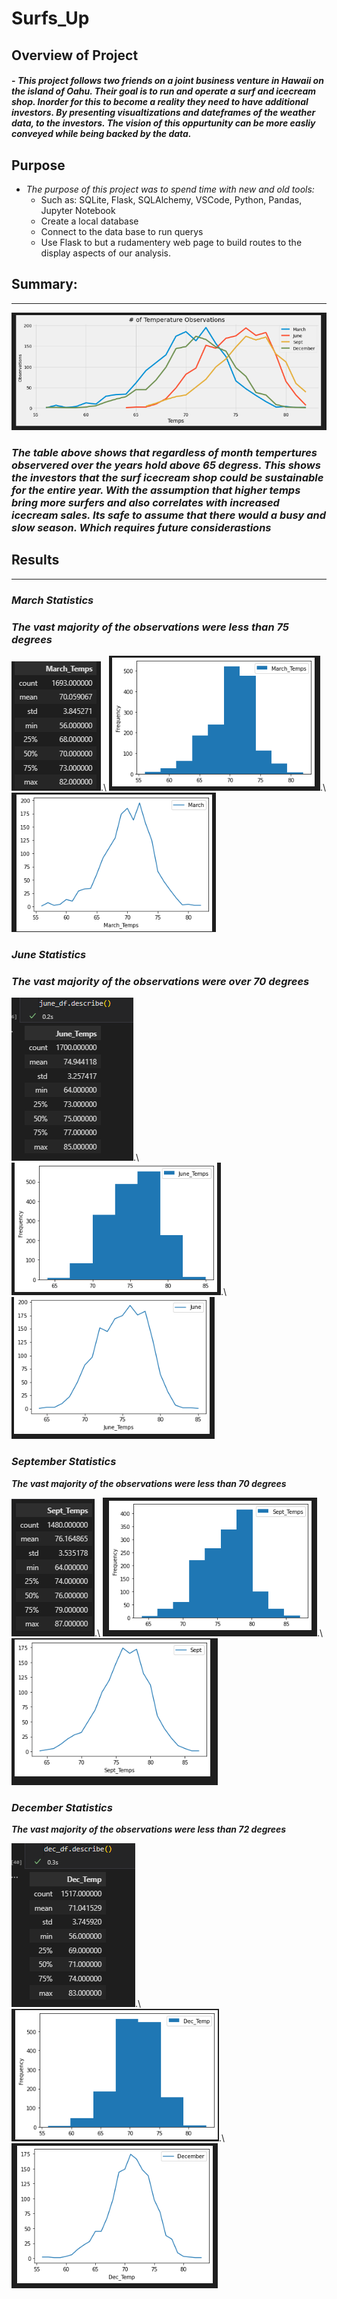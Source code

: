 # Surfs_Up

## Overview of Project
#### - *This project follows two friends on a joint business venture in Hawaii on the island of Oahu. Their goal is to run and operate a surf and icecream shop. Inorder for this to become a reality they need to have additional investors. By presenting visualtizations and dateframes of the weather data, to the investors. The vision of this oppurtunity can be more easliy conveyed while being backed by the data.* 

## Purpose

-  *The purpose of this project was to spend time with new and old tools:*
    - Such as: SQLite, Flask, SQLAlchemy, VSCode, Python, Pandas, Jupyter Notebook
    - Create a local database 
    - Connect to the data base to run querys
    - Use Flask to but a rudamentery web page to build routes to the display aspects of our analysis.

## Summary:
---

![summary](https://github.com/Atomickilroy/Surfs_Up/blob/main/Graphs/summary_plt.png)

### *The table above shows that regardless of month tempertures observered over the years hold above 65 degress. This shows the investors that the surf icecream shop could be sustainable for the entire year. With the assumption that higher temps bring more surfers and also correlates with increased icecream sales. Its safe to assume that there would a busy and slow season. Which requires future considerastions*



## Results 

---
### ***March Statistics***
### ***The vast majority of the observations were less than 75 degrees***

![march_stats](https://github.com/Atomickilroy/Surfs_Up/blob/main/Graphs/March_stats.png).\ ![march_hist](https://github.com/Atomickilroy/Surfs_Up/blob/main/Graphs/march_hist.png).\ ![march_line](https://github.com/Atomickilroy/Surfs_Up/blob/main/Graphs/march_temp.png)

### ***June Statistics***
### ***The vast majority of the observations were over 70 degrees*** 


![June_stats.png](https://github.com/Atomickilroy/Surfs_Up/blob/main/Graphs/June_stats.png).\ ![june_hist.png](https://github.com/Atomickilroy/Surfs_Up/blob/main/Graphs/Dec_hist.png).\  ![june_line](https://github.com/Atomickilroy/Surfs_Up/blob/main/Graphs/june_line.png)


### ***September Statistics*** 
***The vast majority of the observations were less than 70 degrees***

![sept_stats](https://github.com/Atomickilroy/Surfs_Up/blob/main/Graphs/Sept_stats.png).\ ![sept_hist](https://github.com/Atomickilroy/Surfs_Up/blob/main/Graphs/sept_hist.png).\ ![sept_line](https://github.com/Atomickilroy/Surfs_Up/blob/main/Graphs/sept_line.png)

### ***December Statistics*** 
***The vast majority of the observations were less than 72 degrees***

![dec_stats.png](https://github.com/Atomickilroy/Surfs_Up/blob/main/Graphs/dec_stats.png).\ ![Dec_hist.png](https://github.com/Atomickilroy/Surfs_Up/blob/main/Graphs/June_hist.png).\ ![dec_line](https://github.com/Atomickilroy/Surfs_Up/blob/main/Graphs/dec_line.png)







